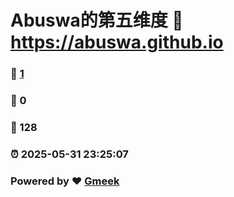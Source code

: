 # Abuswa的第五维度 :link: https://abuswa.github.io 
### :page_facing_up: [1](https://abuswa.github.io/tag.html) 
### :speech_balloon: 0 
### :hibiscus: 128 
### :alarm_clock: 2025-05-31 23:25:07 
### Powered by :heart: [Gmeek](https://github.com/Meekdai/Gmeek)
